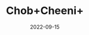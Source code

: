 ---
title: 'Chob+Cheeni+'
date: '2022-09-15' 
metatag: '' 
inventory: '0' 
draft: false 
# meta description 
shortDescripton: ''
description: 'Herb'
longdescription: ''
featured: True
# product Price
price: '50.0'
# Product Short Description
shortDescription: ''
productID: '5281F9DC-9C24-ED11-9968-005056B3A416'
type: 'products'
category: 'Herb' 
thumnailproduct: 'https://aminsaddiquidawakhana.eralive.net/images/products/5281F9DC-9C24-ED11-9968-005056B3A4161.png' 
images:
  - image: 'images/products/5281F9DC-9C24-ED11-9968-005056B3A4161.png'  
Variants:
---